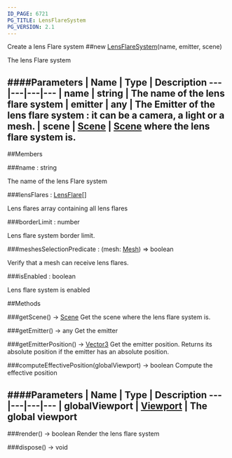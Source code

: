 ```yaml
---
ID_PAGE: 6721
PG_TITLE: LensFlareSystem
PG_VERSION: 2.1
---
```


Create a lens Flare system
##new [LensFlareSystem](page.php?p=6721)(name, emitter, scene)



The lens Flare system




####Parameters
 | Name | Type | Description
---|---|---|---
 | name | string | The name of the lens flare system
 | emitter | any | The Emitter of the lens flare system : it can be a camera, a light or a mesh.
 | scene | [Scene](page.php?p=6662) | [Scene](page.php?p=6662) where the lens flare system is.
---

##Members

###name : string




The name of the lens Flare system



###lensFlares : [LensFlare](page.php?p=6720)[]




Lens flares array containing all lens flares



###borderLimit : number




Lens flare system border limit.



###meshesSelectionPredicate : (mesh: [Mesh](page.php?p=6659)) =&gt; boolean




Verify that a mesh can receive lens flares.



###isEnabled : boolean




Lens flare system is enabled











##Methods

###getScene() &rarr; [Scene](page.php?p=6662)
Get the scene where the lens flare system is.






###getEmitter() &rarr; any
Get the emitter






###getEmitterPosition() &rarr; [Vector3](page.php?p=6751)
Get the emitter position. Returns its absolute position if the emitter has an absolute position.






###computeEffectivePosition(globalViewport) &rarr; boolean
Compute the effective position





####Parameters
 | Name | Type | Description
---|---|---|---
 | globalViewport | [Viewport](page.php?p=6756) | The global viewport
---

###render() &rarr; boolean
Render the lens flare system






###dispose() &rarr; void

